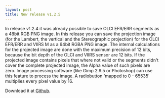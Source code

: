 ```yaml
---
layout: post
title: New release v1.2.5
---
```


In release v1.2.4 it was already possible to save OLCI EFR/ERR segments as a 48bit RGB PNG image. In this release you can save the projection image (for the Lambert, the vertical and the Stereographic projection) for the OLCI EFR/ERR and VIIRS M as a 64bit RGBA PNG image. The internal calculations for the projected image are done with the maximum precision of 12 bits, because the bit depth of the OLCI and VIIRS sensor are 12 bits. If the projected image contains pixels that where not valid or the segments didn't cover the complete projected image, the Alpha value of such pixels are zero. Image processing software (like Gimp 2.9.5 or Photoshop) can use this feature to process the image. A radiobutton 'mapped to 0 - 65535' multiplies every pixel value by 16. 

Download it at <a href="https://github.com/hvanruys/EUMETCastView/releases">Github</a>.
